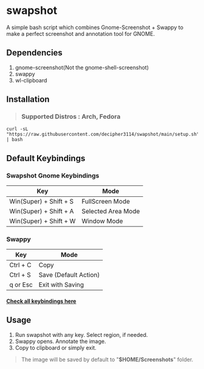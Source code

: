 # swapshot

A simple bash script which combines Gnome-Screenshot + Swappy to make a perfect screenshot and annotation tool for GNOME.

## Dependencies
1. gnome-screenshot(Not the gnome-shell-screenshot)
2. swappy
3. wl-clipboard

## Installation

> ### **Supported Distros** : Arch, Fedora

```
curl -sL "https://raw.githubusercontent.com/decipher3114/swapshot/main/setup.sh" | bash
```

## Default Keybindings

### Swapshot Gnome Keybindings
| Key     | Mode               |
|---------|--------------------|
| Win(Super) + Shift + S | FullScreen Mode    |
| Win(Super) + Shift + A | Selected Area Mode |
| Win(Super) + Shift + W | Window Mode        |

### Swappy 
| Key      | Mode                  |
|----------|-----------------------|
| Ctrl + C | Copy                  |
| Ctrl + S | Save (Default Action) |
| q or Esc | Exit with Saving      |
#### [Check all keybindings here](https://github.com/jtheoof/swappy#keyboard-shortcuts)


## Usage

1. Run swapshot with any key. Select region, if needed.
2. Swappy opens. Annotate the image.
3. Copy to clipboard or simply exit.
> The image will be saved by default to "**$HOME/Screenshots**" folder.